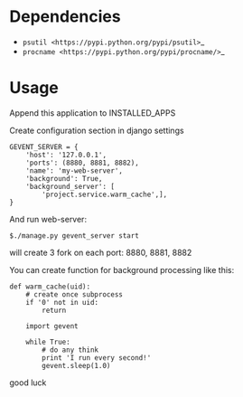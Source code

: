 Dependencies
=====
- `psutil <https://pypi.python.org/pypi/psutil>`_
- `procname <https://pypi.python.org/pypi/procname/>`_

Usage
=====
Append this application to INSTALLED_APPS

Create configuration section in django settings

	GEVENT_SERVER = {
	    'host': '127.0.0.1',
	    'ports': (8880, 8881, 8882),
	    'name': 'my-web-server',
	    'background': True,
	    'background_server': [
	        'project.service.warm_cache',],
	}

And run web-server:

	$./manage.py gevent_server start

will create 3 fork on each port: 8880, 8881, 8882

You can create function for background processing like this:

	def warm_cache(uid):
	    # create once subprocess
	    if '0' not in uid:
	        return
	
	    import gevent
	
	    while True:
	        # do any think
	        print 'I run every second!'
	        gevent.sleep(1.0)

good luck
